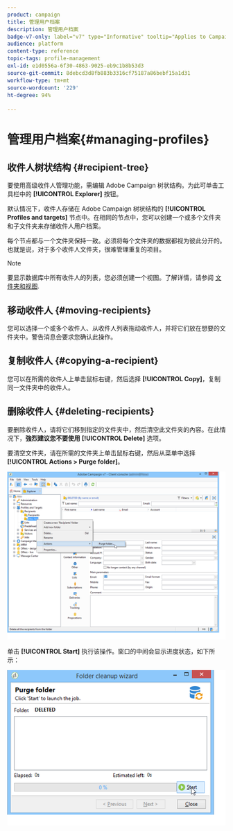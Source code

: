```yaml
---
product: campaign
title: 管理用户档案
description: 管理用户档案
badge-v7-only: label="v7" type="Informative" tooltip="Applies to Campaign Classic v7 only"
audience: platform
content-type: reference
topic-tags: profile-management
exl-id: e1d0556a-6f30-4863-9025-eb9c1b8b53d3
source-git-commit: 8debcd3d8fb883b3316cf75187a86bebf15a1d31
workflow-type: tm+mt
source-wordcount: '229'
ht-degree: 94%

---
```


# 管理用户档案{#managing-profiles}



## 收件人树状结构 {#recipient-tree}

要使用高级收件人管理功能，需编辑 Adobe Campaign 树状结构。为此可单击工具栏中的 **[!UICONTROL Explorer]** 按钮。

默认情况下，收件人存储在 Adobe Campaign 树状结构的 **[!UICONTROL Profiles and targets]** 节点中。在相同的节点中，您可以创建一个或多个文件夹和子文件夹来存储收件人用户档案。

每个节点都与一个文件夹保持一致。必须将每个文件夹的数据都视为彼此分开的。也就是说，对于多个收件人文件夹，很难管理重复的项目。

>[!NOTE]
>
>要显示数据库中所有收件人的列表，您必须创建一个视图。了解详情，请参阅 [文件夹和视图](../../platform/using/access-management-folders.md).

## 移动收件人 {#moving-recipients}

您可以选择一个或多个收件人、从收件人列表拖动收件人，并将它们放在想要的文件夹中。警告消息会要求您确认此操作。

## 复制收件人 {#copying-a-recipient}

您可以在所需的收件人上单击鼠标右键，然后选择 **[!UICONTROL Copy]**，复制同一文件夹中的收件人。

## 删除收件人 {#deleting-recipients}

要删除收件人，请将它们移到指定的文件夹中，然后清空此文件夹的內容。在此情况下，**強烈建议您不要使用** **[!UICONTROL Delete]** 选项。

要清空文件夹，请在所需的文件夹上单击鼠标右键，然后从菜单中选择 **[!UICONTROL Actions > Purge folder]**。

![](assets/s_ncs_user_purge_folder.png)

单击 **[!UICONTROL Start]** 执行该操作。窗口的中间会显示进度状态，如下所示：

![](assets/s_ncs_user_purge_folder_start.png)
